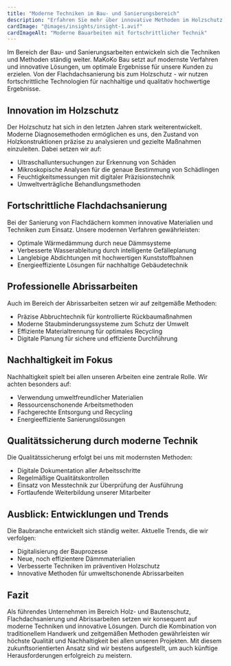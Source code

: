 ```yaml
---
title: "Moderne Techniken im Bau- und Sanierungsbereich"
description: "Erfahren Sie mehr über innovative Methoden im Holzschutz, bei Flachdachsanierungen und Abrissarbeiten."
cardImage: "@images/insights/insight-1.avif"
cardImageAlt: "Moderne Bauarbeiten mit fortschrittlicher Technik"
---
```


Im Bereich der Bau- und Sanierungsarbeiten entwickeln sich die Techniken und Methoden ständig weiter. MaKoKo Bau setzt auf modernste Verfahren und innovative Lösungen, um optimale Ergebnisse für unsere Kunden zu erzielen. Von der Flachdachsanierung bis zum Holzschutz - wir nutzen fortschrittliche Technologien für nachhaltige und qualitativ hochwertige Ergebnisse.

## Innovation im Holzschutz

Der Holzschutz hat sich in den letzten Jahren stark weiterentwickelt. Moderne Diagnosemethoden ermöglichen es uns, den Zustand von Holzkonstruktionen präzise zu analysieren und gezielte Maßnahmen einzuleiten. Dabei setzen wir auf:

- Ultraschalluntersuchungen zur Erkennung von Schäden
- Mikroskopische Analysen für die genaue Bestimmung von Schädlingen
- Feuchtigkeitsmessungen mit digitaler Präzisionstechnik
- Umweltverträgliche Behandlungsmethoden

## Fortschrittliche Flachdachsanierung

Bei der Sanierung von Flachdächern kommen innovative Materialien und Techniken zum Einsatz. Unsere modernen Verfahren gewährleisten:

- Optimale Wärmedämmung durch neue Dämmsysteme
- Verbesserte Wasserableitung durch intelligente Gefälleplanung
- Langlebige Abdichtungen mit hochwertigen Kunststoffbahnen
- Energieeffiziente Lösungen für nachhaltige Gebäudetechnik

## Professionelle Abrissarbeiten

Auch im Bereich der Abrissarbeiten setzen wir auf zeitgemäße Methoden:

- Präzise Abbruchtechnik für kontrollierte Rückbaumaßnahmen
- Moderne Staubminderungssysteme zum Schutz der Umwelt
- Effiziente Materialtrennung für optimales Recycling
- Digitale Planung für sichere und effiziente Durchführung

## Nachhaltigkeit im Fokus

Nachhaltigkeit spielt bei allen unseren Arbeiten eine zentrale Rolle. Wir achten besonders auf:

- Verwendung umweltfreundlicher Materialien
- Ressourcenschonende Arbeitsmethoden
- Fachgerechte Entsorgung und Recycling
- Energieeffiziente Sanierungslösungen

## Qualitätssicherung durch moderne Technik

Die Qualitätssicherung erfolgt bei uns mit modernsten Methoden:

- Digitale Dokumentation aller Arbeitsschritte
- Regelmäßige Qualitätskontrollen
- Einsatz von Messtechnik zur Überprüfung der Ausführung
- Fortlaufende Weiterbildung unserer Mitarbeiter

## Ausblick: Entwicklungen und Trends

Die Baubranche entwickelt sich ständig weiter. Aktuelle Trends, die wir verfolgen:

- Digitalisierung der Bauprozesse
- Neue, noch effizientere Dämmmaterialien
- Verbesserte Techniken im präventiven Holzschutz
- Innovative Methoden für umweltschonende Abrissarbeiten

## Fazit

Als führendes Unternehmen im Bereich Holz- und Bautenschutz, Flachdachsanierung und Abrissarbeiten setzen wir konsequent auf moderne Techniken und innovative Lösungen. Durch die Kombination von traditionellem Handwerk und zeitgemäßen Methoden gewährleisten wir höchste Qualität und Nachhaltigkeit bei allen unseren Projekten. Mit diesem zukunftsorientierten Ansatz sind wir bestens aufgestellt, um auch künftige Herausforderungen erfolgreich zu meistern.
